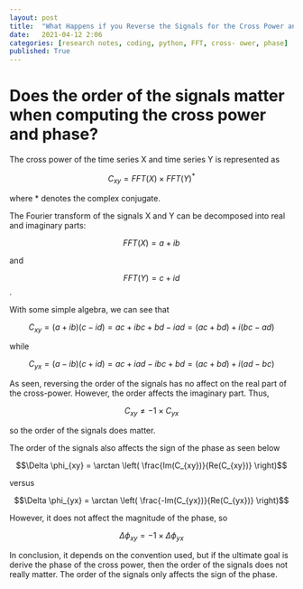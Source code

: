 ```yaml
---
layout: post
title:  "What Happens if you Reverse the Signals for the Cross Power and Phase?"
date:   2021-04-12 2:06
categories: [research notes, coding, python, FFT, cross- ower, phase]
published: True
---
```



# Does the order of the signals matter when computing the cross power and phase?


The cross power of the time series X and time series Y is represented as

$$C_{xy} = FFT(X) \times FFT(Y)^*$$

where $*$ denotes the complex conjugate.


The Fourier transform of the signals X and Y can be decomposed into real and imaginary parts:

$$FFT(X) = a + ib$$

and

$$FFT(Y) = c + id$$.

With some simple algebra, we can see that

$$C_{xy} = (a +ib)(c-id) = ac +ibc +bd - iad = (ac + bd) + i(bc - ad)$$

while

$$C_{yx} = (a -ib)(c+id) = ac + iad -ibc +bd = (ac + bd) + i(ad - bc)$$


As seen, reversing the order of the signals has no affect on the real part of the cross-power. However, the order affects the imaginary part. Thus,

$$C_{xy} \neq -1 \times C_{yx}$$

so the order of the signals does matter.

The order of the signals also affects the sign of the phase as seen below


$$\Delta \phi_{xy} = \arctan \left( \frac{Im(C_{xy})}{Re(C_{xy})} \right)$$

versus

$$\Delta \phi_{yx} = \arctan \left( \frac{-Im(C_{yx})}{Re(C_{yx})} \right)$$


However, it does not affect the magnitude of the phase, so

$$\Delta \phi_{xy} = -1 \times \Delta \phi_{yx}$$


In conclusion, it depends on the convention used, but if the ultimate goal is derive the phase of the cross power, then the order of the signals does not really matter. The order of the signals only affects the sign of the phase.